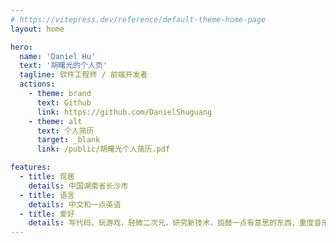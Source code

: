 ```yaml
---
# https://vitepress.dev/reference/default-theme-home-page
layout: home

hero:
  name: 'Daniel Hu'
  text: '胡曙光的个人页'
  tagline: 软件工程师 / 前端开发者
  actions:
    - theme: brand
      text: Github
      link: https://github.com/DanielShuguang
    - theme: alt
      text: 个人简历
      target: _blank
      link: /public/胡曙光个人简历.pdf

features:
  - title: 现居
    details: 中国湖南省长沙市
  - title: 语言
    details: 中文和一点英语
  - title: 爱好
    details: 写代码，玩游戏，轻微二次元，研究新技术，捣鼓一点有意思的东西，重度音乐患者
---
```

